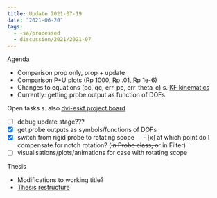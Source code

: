 ```yaml
---
title: Update 2021-07-19
date: "2021-06-20"
tags:
  - -sa/processed
  - discussion/2021/2021-07
---
```


Agenda

*   Comparison prop only, prop + update
*   Comparison P+U plots (Rp 1000, Rp .01, Rp 1e-6)
*   Changes to equations (pc, qc, err\_pc, err\_theta\_c) s. [KF kinematics](kf-kinematics.md)
*   Currently: getting probe output as function of DOFs

Open tasks
s. also [dvi-eskf project board](http://github.com/feudalism/dvi-ekf/projects/3)
- [ ] debug update stage???
- [x] get probe outputs as symbols/functions of DOFs
- [x] switch from rigid probe to rotating scope
    - [x] at which point do I compensate for notch rotation? (~~in Probe class, o~~r in Filter)
- [ ] visualisations/plots/animations for case with rotating scope

Thesis

*   Modifications to working title?
*   [Thesis restructure](private/thesis/thesis.md)

